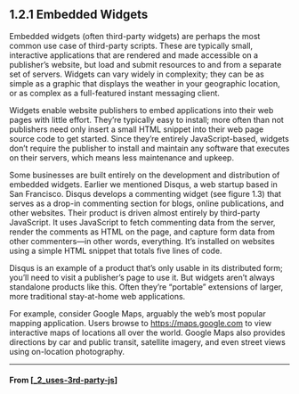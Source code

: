 ## **1.2.1 Embedded Widgets**

Embedded widgets (often third-party widgets) are perhaps the most common use case of third-party scripts. These are typically small, interactive applications that are rendered and made accessible on a publisher’s website, but load and submit resources to and from a separate set of servers. Widgets can vary widely in complexity; they can be as simple as a graphic that displays the weather in your geographic location, or as complex as a full-featured instant messaging client.

Widgets enable website publishers to embed applications into their web pages with little effort. They’re typically easy to install; more often than not publishers need only insert a small HTML snippet into their web page source code to get started. Since they’re entirely JavaScript-based, widgets don’t require the publisher to install and maintain any software that executes on their servers, which means less maintenance and upkeep.

Some businesses are built entirely on the development and distribution of embedded widgets. Earlier we mentioned Disqus, a web startup based in San Francisco. Disqus develops a commenting widget (see figure 1.3) that serves as a drop-in commenting section for blogs, online publications, and other websites. Their product is driven almost entirely by third-party JavaScript. It uses JavaScript to fetch commenting data from the server, render the comments as HTML on the page, and capture form data from other commenters—in other words, everything. It’s installed on websites using a simple HTML snippet that totals five lines of code.

Disqus is an example of a product that’s only usable in its distributed form; you’ll need to visit a publisher’s page to use it. But widgets aren’t always standalone products like this. Often they’re “portable” extensions of larger, more traditional stay-at-home web applications.

For example, consider Google Maps, arguably the web’s most popular mapping application. Users browse to https://maps.google.com to view interactive maps of locations all over the world. Google Maps also provides directions by car and public transit, satellite imagery, and even street views using on-location photography.

---

#### From [[_2_uses-3rd-party-js]]

[//begin]: # "Autogenerated link references for markdown compatibility"
[_2_uses-3rd-party-js]: _2_uses-3rd-party-js "Uses of 3rd Party"
[//end]: # "Autogenerated link references"
